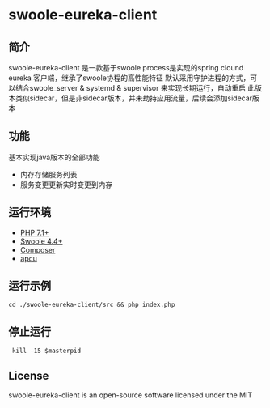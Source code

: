 # swoole-eureka-client
 
## 简介

swoole-eureka-client 是一款基于swoole process是实现的spring clound eureka 客户端，继承了swoole协程的高性能特征
默认采用守护进程的方式，可以结合swoole_server & systemd & supervisor 来实现长期运行，自动重启
此版本类似sidecar，但是非sidecar版本，并未劫持应用流量，后续会添加sidecar版本


## 功能

基本实现java版本的全部功能
- 内存存储服务列表
- 服务变更更新实时变更到内存

## 运行环境

- [PHP 7.1+](https://github.com/php/php-src/releases)
- [Swoole 4.4+](https://github.com/swoole/swoole-src/releases)
- [Composer](https://getcomposer.org/)
- [apcu](https://github.com/krakjoe/apcu)

## 运行示例
```
cd ./swoole-eureka-client/src && php index.php
```

## 停止运行
```
 kill -15 $masterpid
```

## License

swoole-eureka-client is an open-source software licensed under the MIT
